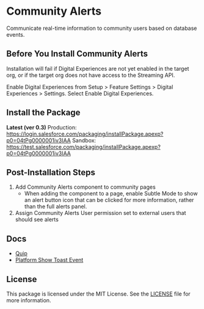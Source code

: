 # Community Alerts

Communicate real-time information to community users based on database events.

## Before You Install Community Alerts

Installation will fail if Digital Experiences are not yet enabled in the target org, or if the target org does not have access to the Streaming API.

Enable Digital Experiences from Setup > Feature Settings > Digital Experiences > Settings. Select Enable Digital Experiences.

## Install the Package

**Latest (ver 0.3)**
Production: https://login.salesforce.com/packaging/installPackage.apexp?p0=04tPg0000001iv3IAA
Sandbox: https://test.salesforce.com/packaging/installPackage.apexp?p0=04tPg0000001iv3IAA

## Post-Installation Steps

1. Add Community Alerts component to community pages
    - When adding the component to a page, enable Subtle Mode to show an alert button icon that can be clicked for more information, rather than the full alerts panel.
2. Assign Community Alerts User permission set to external users that should see alerts

## Docs

- [Quip](https://quip.com/WneAAPF0RFOo/Community-Alerts)
- [Platform Show Toast Event](https://developer.salesforce.com/docs/component-library/bundle/lightning-platform-show-toast-event/documentation)

## License
This package is licensed under the MIT License. See the [LICENSE](LICENSE.txt) file for more information.
